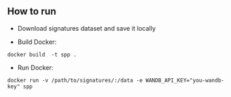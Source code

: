 ## How to run
- Download signatures dataset and save it locally

- Build Docker:

```docker build  -t spp .```

- Run Docker:

```docker run -v /path/to/signatures/:/data -e WANDB_API_KEY="you-wandb-key" spp```